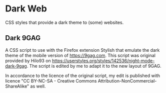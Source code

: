 # Dark Web
CSS styles that provide a dark theme to (some) websites.

## Dark 9GAG
A CSS script to use with the Firefox extension Stylish that emulate the dark theme of the mobile version of https://9gag.com.
This script was original provided by Hilo93 on https://userstyles.org/styles/142536/night-mode-dark-9gag. The script is 
edited by me to adapt it to the new layout of 9GAG.

In accordance to the licence of the original script, my edit is published with licence "CC BY-NC-SA - Creative Commons Attribution-NonCommercial-ShareAlike" as well.

